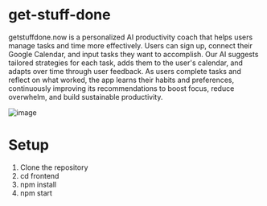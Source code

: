 # get-stuff-done

getstuffdone.now is a personalized AI productivity coach that helps users manage tasks and time more effectively. Users can sign up, connect their Google Calendar, and input tasks they want to accomplish. Our AI suggests tailored strategies for each task, adds them to the user's calendar, and adapts over time through user feedback. As users complete tasks and reflect on what worked, the app learns their habits and preferences, continuously improving its recommendations to boost focus, reduce overwhelm, and build sustainable productivity.

![image](https://github.com/user-attachments/assets/236c3d4d-2d64-4ca4-b3de-2e63e0061832)

# Setup
1. Clone the repository
2. cd frontend
3. npm install
4. npm start
